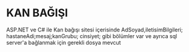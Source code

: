 # KAN BAĞIŞI
ASP.NET ve C# ile Kan bağışı sitesi 
içerisinde AdSoyad,iletisimBilgileri; hastaneAdi;mesaj;kanGrubu; cinsiyet; gibi bölümler var
ve ayrıca sql server'a bağlanmak için gerekli dosya mevcut
